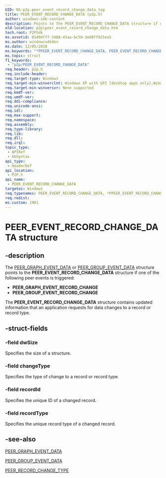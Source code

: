 ```yaml
---
UID: NS:p2p.peer_event_record_change_data_tag
title: PEER_EVENT_RECORD_CHANGE_DATA (p2p.h)
author: windows-sdk-content
description: Points to the PEER_EVENT_RECORD_CHANGE_DATA structure if one of the following peer events is triggered.
old-location: p2p\peer_event_record_change_data.htm
tech.root: P2PSdk
ms.assetid: 01404fff-3488-43aa-bc59-3e08ff925ea5
ms.author: windowssdkdev
ms.date: 12/05/2018
ms.keywords: "*PPEER_EVENT_RECORD_CHANGE_DATA, PEER_EVENT_RECORD_CHANGE_DATA, PEER_EVENT_RECORD_CHANGE_DATA structure [Peer Networking], PPEER_EVENT_RECORD_CHANGE_DATA, PPEER_EVENT_RECORD_CHANGE_DATA structure pointer [Peer Networking], p2p.peer_event_record_change_data, p2p/PPEER_EVENT_RECORD_CHANGE_DATA, p2p/peer_event_record_change_data_tag"
ms.topic: struct
f1_keywords: 
 - "p2p/PEER_EVENT_RECORD_CHANGE_DATA"
req.header: p2p.h
req.include-header: 
req.target-type: Windows
req.target-min-winverclnt: Windows XP with SP2 [desktop apps only],Windows XP with SP1 with the Advanced Networking Pack forWindows XP
req.target-min-winversvr: None supported
req.kmdf-ver: 
req.umdf-ver: 
req.ddi-compliance: 
req.unicode-ansi: 
req.idl: 
req.max-support: 
req.namespace: 
req.assembly: 
req.type-library: 
req.lib: 
req.dll: 
req.irql: 
topic_type:
 - APIRef
 - kbSyntax
api_type:
 - HeaderDef
api_location:
 - P2P.h
api_name:
 - PEER_EVENT_RECORD_CHANGE_DATA
targetos: Windows
req.typenames: PEER_EVENT_RECORD_CHANGE_DATA, *PPEER_EVENT_RECORD_CHANGE_DATA
req.redist: 
ms.custom: 19H1
---
```


# PEER_EVENT_RECORD_CHANGE_DATA structure


## -description


The <a href="https://docs.microsoft.com/windows/desktop/api/p2p/ns-p2p-peer_graph_event_data">PEER_GRAPH_EVENT_DATA</a> or <a href="https://docs.microsoft.com/windows/desktop/api/p2p/ns-p2p-peer_group_event_data_tag">PEER_GROUP_EVENT_DATA</a> structure points to the <b>PEER_EVENT_RECORD_CHANGE_DATA</b> structure if one of the following peer events is triggered:
<ul>
<li><b>PEER_GRAPH_EVENT_RECORD_CHANGE</b></li>
<li><b>PEER_GROUP_EVENT_RECORD_CHANGE</b></li>
</ul> The <b>PEER_EVENT_RECORD_CHANGE_DATA</b> structure contains updated information that an application requests for data  changes  to a record or record type. 


## -struct-fields




### -field dwSize

Specifies the size of a structure.


### -field changeType

Specifies the type of change to a record or record type.


### -field recordId

Specifies the unique  ID of a changed record.


### -field recordType

Specifies the unique  record type of a changed record.


## -see-also




<a href="https://docs.microsoft.com/windows/desktop/api/p2p/ns-p2p-peer_graph_event_data">PEER_GRAPH_EVENT_DATA</a>



<a href="https://docs.microsoft.com/windows/desktop/api/p2p/ns-p2p-peer_group_event_data_tag">PEER_GROUP_EVENT_DATA</a>



<a href="https://docs.microsoft.com/windows/desktop/api/p2p/ne-p2p-peer_record_change_type">PEER_RECORD_CHANGE_TYPE</a>
 

 

